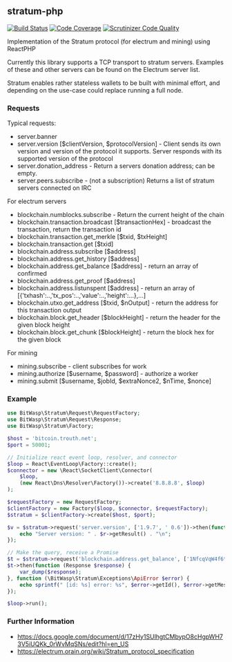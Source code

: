 ## stratum-php
[![Build Status](https://travis-ci.org/Bit-Wasp/stratum-php.svg?branch=master)](http://travis-ci.org/Bit-Wasp/stratum-php)
[![Code Coverage](https://scrutinizer-ci.com/g/bit-wasp/stratum-php/badges/coverage.png?b=master)](https://scrutinizer-ci.com/g/bit-wasp/stratum-php/?branch=master)
[![Scrutinizer Code Quality](https://scrutinizer-ci.com/g/Bit-Wasp/stratum-php/badges/quality-score.png?b=master)](https://scrutinizer-ci.com/g/Bit-Wasp/stratum-php/?branch=master)
 
Implementation of the Stratum protocol (for electrum and mining) using ReactPHP

Currently this library supports a TCP transport to stratum servers. 
Examples of these and other servers can be found on the Electrum server list.

Stratum enables rather stateless wallets to be built with minimal effort, and depending on the use-case could replace running a full node.

### Requests
Typical requests:
  - server.banner
  - server.version [$clientVersion, $protocolVersion] -  Client sends its own version and version of the protocol it supports. Server responds with its supported version of the protocol 
  - server.donation_address - Return a servers donation address; can be empty. 
  - server.peers.subscribe - (not a subscription) Returns a list of stratum servers connected on IRC

For electrum servers
  - blockchain.numblocks.subscribe - Return the current height of the chain
  - blockchain.transaction.broadcast [$transactionHex] - broadcast the transaction, return the transaction id
  - blockchain.transaction.get_merkle [$txid, $txHeight]
  - blockchain.transaction.get [$txid]
  - blockchain.address.subscribe [$address]
  - blockchain.address.get_history [$address]
  - blockchain.address.get_balance [$address] - return an array of confirmed 
  - blockchain.address.get_proof [$address]
  - blockchain.address.listunspent [$address] - return an array of [{'txhash':..,'tx_pos':..,'value':..,'height':...},...]
  - blockchain.utxo.get_address [$txid, $nOutput] - return the address for this transaction output
  - blockchain.block.get_header [$blockHeight] - return the header for the given block height
  - blockchain.block.get_chunk [$blockHeight] - return the block hex for the given block

For mining
  - mining.subscribe - client subscribes for work
  - mining.authorize [$username, $password] - authorize a worker
  - mining.submit [$username, $jobId, $extraNonce2, $nTime, $nonce]

### Example
```php
use BitWasp\Stratum\Request\RequestFactory;
use BitWasp\Stratum\Request\Response;
use BitWasp\Stratum\Factory;

$host = 'bitcoin.trouth.net';
$port = 50001;

// Initialize react event loop, resolver, and connector
$loop = React\EventLoop\Factory::create();
$connector = new \React\SocketClient\Connector(
    $loop,
    (new React\Dns\Resolver\Factory())->create('8.8.8.8', $loop)
);

$requestFactory = new RequestFactory;
$clientFactory = new Factory($loop, $connector, $requestFactory);
$stratum = $clientFactory->create($host, $port);

$v = $stratum->request('server.version', ['1.9.7', ' 0.6'])->then(function (Response $r) {
    echo "Server version: " . $r->getResult() . "\n";
});

// Make the query, receive a Promise
$t = $stratum->request('blockchain.address.get_balance', ['1NfcqVqW4f6tACwaqjyKXRV75aqt3VEVPE']);
$t->then(function (Response $response) {
    var_dump($response);
}, function (\BitWasp\Stratum\Exceptions\ApiError $error) {
    echo sprintf(" [id: %s] error: %s", $error->getId(), $error->getMessage());
});

$loop->run();
```

### Further Information

  - https://docs.google.com/document/d/17zHy1SUlhgtCMbypO8cHgpWH73V5iUQKk_0rWvMqSNs/edit?hl=en_US
  - https://electrum.orain.org/wiki/Stratum_protocol_specification
